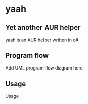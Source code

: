 # yaah
## Yet another AUR helper
yaah is an AUR helper written in c#

## Program flow
Add UML program flow diagram here

## Usage
Usage
